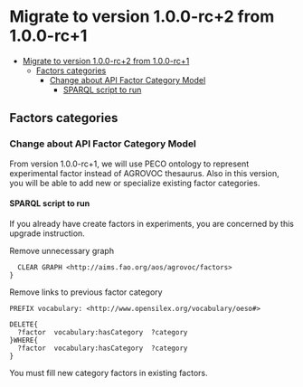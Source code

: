 # Migrate to version 1.0.0-rc+2 from 1.0.0-rc+1

- [Migrate to version 1.0.0-rc+2 from 1.0.0-rc+1](#migrate-to-version-100-rc2-from-100-rc1)
  - [Factors categories](#factors-categories)
    - [Change about API Factor Category Model](#change-about-api-factor-category-model)
      - [SPARQL script to run](#sparql-script-to-run)

## Factors categories

### Change about API Factor Category Model

From version 1.0.0-rc+1, we will use PECO ontology to represent experimental factor instead of AGROVOC thesaurus.
Also in this version, you will be able to add new or specialize existing factor categories.

#### SPARQL script to run

If you already have create factors in experiments, you are concerned by this upgrade instruction.

Remove unnecessary graph

```sparql
  CLEAR GRAPH <http://aims.fao.org/aos/agrovoc/factors>
}
```

Remove links to previous factor category

```sparql
PREFIX vocabulary: <http://www.opensilex.org/vocabulary/oeso#>

DELETE{
  ?factor  vocabulary:hasCategory  ?category
}WHERE{
  ?factor  vocabulary:hasCategory  ?category
}
```

You must fill new category factors in existing factors.
